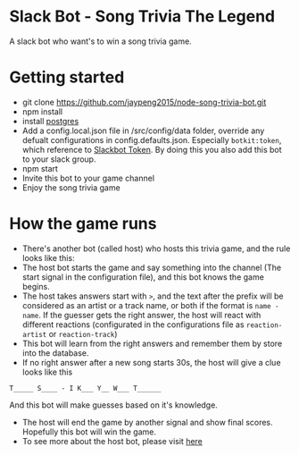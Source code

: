 # Slack Bot - Song Trivia The Legend

A slack bot who want's to win a song trivia game.

# Getting started
 - git clone https://github.com/jaypeng2015/node-song-trivia-bot.git
 - npm install
 - install [postgres](https://www.postgresql.org/)
 - Add a config.local.json file in /src/config/data folder, override any defualt configurations in config.defaults.json. Especially `botkit:token`, which reference to [Slackbot Token](https://api.slack.com/docs/oauth-test-tokens). By doing this you also add this bot to your slack group.
 - npm start
 - Invite this bot to your game channel
 - Enjoy the song trivia game

# How the game runs
 - There's another bot (called host) who hosts this trivia game, and the rule looks like this:
  - The host bot starts the game and say something into the channel (The start signal in the configuration file), and this bot knows the game begins.
  - The host takes answers start with `>`, and the text after the prefix will be considered as an artist or a track name, or both if the format is `name - name`. If the guesser gets the right answer, the host will react with different reactions (configurated in the configurations file as `reaction-artist` or `reaction-track`)
  - This bot will learn from the right answers and remember them by store into the database.
  - If no right answer after a new song starts 30s, the host will give a clue looks like this

  ```T_____ S____ - I K___ Y__ W___ T______```

  And this bot will make guesses based on it's knowledge.
 - The host will end the game by another signal and show final scores. Hopefully this bot will win the game.
 - To see more about the host bot, please visit [here](https://github.com/nicgordon/spotifyquizbot)
